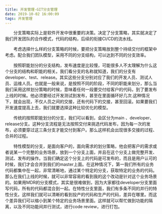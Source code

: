 ```yaml
---
title: 开发管理-GIT分支管理
date: 2019-10-02 16:00:09
tags: 开发管理
---
```


&emsp;&emsp;分支策略实际上是软件开发中很重要的决策。决定了分支策略，其实就决定了我们开发团队的合作模式，代码的结构，后续的衔接CI/CD的流水线。  

&emsp;&emsp;考虑选择什么样的分支策略的时候，要把分支策略放到整个持续交付的框架中考虑。配合我们团队模型，采用不同的分支结构，可以达到不同的分支效率。  

&emsp;&emsp;按照职能划分的分支结构，发布速度是比较慢，可能很多人不太理解为什么这个分支的结构和职能的相关。我们看分支的名称就知道，我们的分支有developer、test、release。其实这些分支分别对应了我们的开发人员、测试人员、运维人员。也就是一般来说，是按照不同的阶段，不同的职能来划分，那么当我们采用这样划分策略的时候，意味着任何一段要交付给客户的代码，到了要发布上线的时候。他必须要经过开发测试到发布，甚至在里面循环好几次.这种情况下，就会出现，不仅人员之间的交接，还有代码下的交接，甚至回滚。如果要我们开发速度提高上去，我们就要选择这种比较优化的模型。

&emsp;&emsp;传统的按照职能划分的分支，我们可以看到，会区分为main 、developer、 release分支。这种分支流程是无法按照交付来挑选代码发布，因为每一次的发布，必须要穿过这三条分支才能交付到客户。那么这样机会出现很多交接的过程、合并的过程。

&emsp;&emsp;特性模型的分支，是面向客户的，面向需求的划分策略，他会把客户的需求或者说某一个完整的业务场景，放到一个分支上面，并且在这个分支上做完整开发、测试、发布的操作。当我们确定这个分支上的代码是可发布的，而且是用户认可的时候，我们才会合并到我们的master上面。在这种情况下，第一我们所有的业务代码都集中在一起，非常清晰地，通过某个特定的分支，获取特定的业务的代码。那么在我们上线的时候，就可以非常容易的看到我的这个改动是针对这个业务场景的。如果用MDR的分支模式，其实是很难做到，因为大家都往developer分支里面写代码，所有的代码都混合到一起。在特性分支里面，我们有多条不同的并行的特性分支。这样我们就可以清晰的看到投产的代码和生产的代码，差异在哪里。而这个差异我们可以缩小到某个特定的业务场景里面。这样就可以帮忙做到功能的隔离，以及不同功能间并行测试，进行code review，进行打包。

